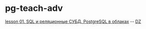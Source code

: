 # pg-teach-adv

[lesson 01. SQL и реляционные СУБД. PostgreSQL в облаках](https://github.com/aoslepov/pg-teach-adv/blob/main/lesson1/lesson01.md) -- [DZ](https://github.com/aoslepov/pg-teach-adv/blob/main/lesson1/dz-01.md)  
